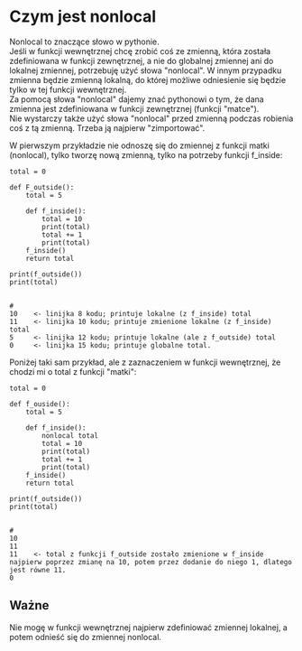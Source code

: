 # Czym jest nonlocal  
Nonlocal to znaczące słowo w pythonie.  
Jeśli w funkcji wewnętrznej chcę zrobić coś ze zmienną, która została zdefiniowana w funkcji zewnętrznej, a nie do globalnej zmiennej ani do lokalnej zmiennej, potrzebuję użyć słowa "nonlocal". W innym przypadku zmienna będzie zmienną lokalną, do której możliwe odniesienie się będzie tylko w tej funkcji wewnętrznej.  
Za pomocą słowa "nonlocal" dajemy znać pythonowi o tym, że dana zmienna jest zdefiniowana w funkcji zewnętrznej (funkcji "matce").  
Nie wystarczy także użyć słowa "nonlocal" przed zmienną podczas robienia coś z tą zmienną. Trzeba ją najpierw "zimportować".  
  
W pierwszym przykładzie nie odnoszę się do zmiennej z funkcji matki (nonlocal), tylko tworzę nową zmienną, tylko na potrzeby funkcji f_inside:  
  
```
total = 0

def F_outside():
    total = 5

    def f_inside():
        total = 10
        print(total)
        total += 1
        print(total)
    f_inside()
    return total

print(f_outside())
print(total)


#
10    <- linijka 8 kodu; printuje lokalne (z f_inside) total
11    <- linijka 10 kodu; printuje zmienione lokalne (z f_inside) total
5     <- linijka 12 kodu; printuje lokalne (ale z f_outside) total
0     <- linijka 15 kodu; printuje globalne total.
```
  
Poniżej taki sam przykład, ale z zaznaczeniem w funkcji wewnętrznej, że chodzi mi o total z funkcji "matki":  
```
total = 0

def f_ouside():
    total = 5

    def f_inside():
        nonlocal total
        total = 10
        print(total)
        total += 1
        print(total)
    f_inside()
    return total

print(f_outside())
print(total)


#
10
11
11    <- total z funkcji f_outside zostało zmienione w f_inside najpierw poprzez zmianę na 10, potem przez dodanie do niego 1, dlatego jest równe 11.
0
```
  
## Ważne  
Nie mogę w funkcji wewnętrznej najpierw zdefiniować zmiennej lokalnej, a potem odnieść się do zmiennej nonlocal.

